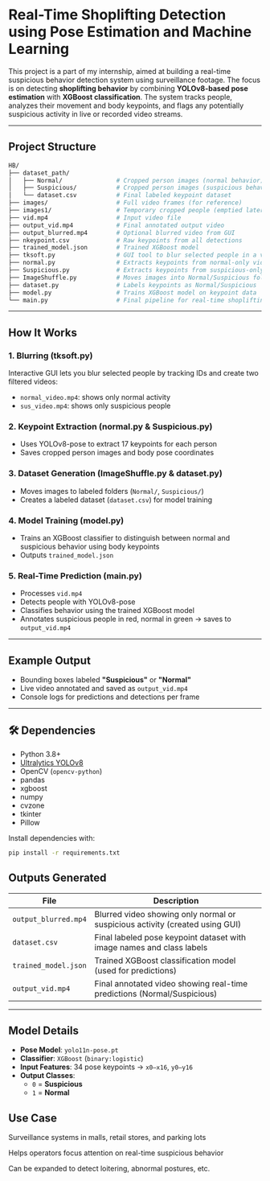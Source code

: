 #  Real-Time Shoplifting Detection using Pose Estimation and Machine Learning

This project is a part of my internship, aimed at building a real-time suspicious behavior detection system using surveillance footage. The focus is on detecting **shoplifting behavior** by combining **YOLOv8-based pose estimation** with **XGBoost classification**. The system tracks people, analyzes their movement and body keypoints, and flags any potentially suspicious activity in live or recorded video streams.

---

##  Project Structure

```bash
HB/
├── dataset_path/
│   ├── Normal/               # Cropped person images (normal behavior)
│   ├── Suspicious/           # Cropped person images (suspicious behavior)
│   └── dataset.csv           # Final labeled keypoint dataset
├── images/                   # Full video frames (for reference)
├── images1/                  # Temporary cropped people (emptied later)
├── vid.mp4                   # Input video file
├── output_vid.mp4            # Final annotated output video
├── output_blurred.mp4        # Optional blurred video from GUI
├── nkeypoint.csv             # Raw keypoints from all detections
├── trained_model.json        # Trained XGBoost model
├── tksoft.py                 # GUI tool to blur selected people in a video
├── normal.py                 # Extracts keypoints from normal-only video
├── Suspicious.py             # Extracts keypoints from suspicious-only video
├── ImageShuffle.py           # Moves images into Normal/Suspicious folders
├── dataset.py                # Labels keypoints as Normal/Suspicious
├── model.py                  # Trains XGBoost model on keypoint data
└── main.py                   # Final pipeline for real-time shoplifting detection
```


---

##  How It Works

### 1. **Blurring (tksoft.py)**  
Interactive GUI lets you blur selected people by tracking IDs and create two filtered videos:  
- `normal_video.mp4`: shows only normal activity  
- `sus_video.mp4`: shows only suspicious people

### 2. **Keypoint Extraction (normal.py & Suspicious.py)**  
- Uses YOLOv8-pose to extract 17 keypoints for each person  
- Saves cropped person images and body pose coordinates

### 3. **Dataset Generation (ImageShuffle.py & dataset.py)**  
- Moves images to labeled folders (`Normal/`, `Suspicious/`)  
- Creates a labeled dataset (`dataset.csv`) for model training

### 4. **Model Training (model.py)**  
- Trains an XGBoost classifier to distinguish between normal and suspicious behavior using body keypoints  
- Outputs `trained_model.json`

### 5. **Real-Time Prediction (main.py)**  
- Processes `vid.mp4`  
- Detects people with YOLOv8-pose  
- Classifies behavior using the trained XGBoost model  
- Annotates suspicious people in red, normal in green → saves to `output_vid.mp4`

---

## Example Output

-  Bounding boxes labeled **"Suspicious"**  or **"Normal"**
-  Live video annotated and saved as `output_vid.mp4`
-  Console logs for predictions and detections per frame

---

## 🛠 Dependencies

- Python 3.8+
- [Ultralytics YOLOv8](https://github.com/ultralytics/ultralytics)
- OpenCV (`opencv-python`)
- pandas
- xgboost
- numpy
- cvzone
- tkinter
- Pillow

Install dependencies with:
```bash
pip install -r requirements.txt
```

##  Outputs Generated

| File                 | Description                                           |
|----------------------|-------------------------------------------------------|
| `output_blurred.mp4` | Blurred video showing only normal or suspicious activity (created using GUI) |
| `dataset.csv`        | Final labeled pose keypoint dataset with image names and class labels |
| `trained_model.json` | Trained XGBoost classification model (used for predictions) |
| `output_vid.mp4`     | Final annotated video showing real-time predictions (Normal/Suspicious) |

---

##  Model Details

- **Pose Model**: `yolo11n-pose.pt`  
- **Classifier**: `XGBoost` (`binary:logistic`)  
- **Input Features**: 34 pose keypoints → `x0–x16`, `y0–y16`  
- **Output Classes**:
  - `0` = **Suspicious**
  - `1` = **Normal**

## Use Case
Surveillance systems in malls, retail stores, and parking lots

Helps operators focus attention on real-time suspicious behavior

Can be expanded to detect loitering, abnormal postures, etc.

